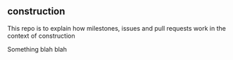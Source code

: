 ## construction

This repo is to explain how milestones, issues and pull requests work in the context of construction


Something blah blah



